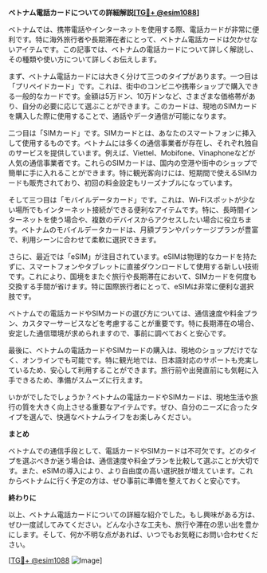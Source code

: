 **ベトナム電話カードについての詳細解説[[TG💪+ @esim1088](https://t.me/s/esim1088)]**

ベトナムでは、携帯電話やインターネットを使用する際、電話カードが非常に便利です。特に海外旅行者や長期滞在者にとって、ベトナム電話カードは欠かせないアイテムです。この記事では、ベトナムの電話カードについて詳しく解説し、その種類や使い方について詳しくお伝えします。

まず、ベトナム電話カードには大きく分けて三つのタイプがあります。一つ目は「プリペイドカード」です。これは、街中のコンビニや携帯ショップで購入できる一般的なカードです。金額は5万ドン、10万ドンなど、さまざまな価格帯があり、自分の必要に応じて選ぶことができます。このカードは、現地のSIMカードを購入した際に使用することで、通話やデータ通信が可能になります。

二つ目は「SIMカード」です。SIMカードとは、あなたのスマートフォンに挿入して使用するものです。ベトナムには多くの通信事業者が存在し、それぞれ独自のサービスを提供しています。例えば、Viettel、Mobifone、Vinaphoneなどが人気の通信事業者です。これらのSIMカードは、国内の空港や街中のショップで簡単に手に入れることができます。特に観光客向けには、短期間で使えるSIMカードも販売されており、初回の料金設定もリーズナブルになっています。

そして三つ目は「モバイルデータカード」です。これは、Wi-Fiスポットが少ない場所でもインターネット接続ができる便利なアイテムです。特に、長時間インターネットを使う場合や、複数のデバイスからアクセスしたい場合に役立ちます。ベトナムのモバイルデータカードは、月額プランやパッケージプランが豊富で、利用シーンに合わせて柔軟に選択できます。

さらに、最近では「eSIM」が注目されています。eSIMは物理的なカードを持たずに、スマートフォンやタブレットに直接ダウンロードして使用する新しい技術です。これにより、国境をまたぐ旅行や長期滞在において、SIMカードを何度も交換する手間が省けます。特に国際旅行者にとって、eSIMは非常に便利な選択肢です。

ベトナムでの電話カードやSIMカードの選び方については、通信速度や料金プラン、カスタマーサービスなどを考慮することが重要です。特に長期滞在の場合、安定した通信環境が求められますので、事前に調べておくと安心です。

最後に、ベトナムの電話カードやSIMカードの購入は、現地のショップだけでなく、オンラインでも可能です。特に観光地では、日本語対応のサポートも充実しているため、安心して利用することができます。旅行前や出発直前にも気軽に入手できるため、準備がスムーズに行えます。

いかがでしたでしょうか？ベトナムの電話カードやSIMカードは、現地生活や旅行の質を大きく向上させる重要なアイテムです。ぜひ、自分のニーズに合ったタイプを選んで、快適なベトナムライフをお楽しみください。

**まとめ**

ベトナムでの通信手段として、電話カードやSIMカードは不可欠です。どのタイプを選ぶべきか迷う場合は、通信速度や料金プランを比較して選ぶことが大切です。また、eSIMの導入により、より自由度の高い選択肢が増えています。これからベトナムに行く予定の方は、ぜひ事前に準備を整えておくと安心です。

**終わりに**

以上、ベトナム電話カードについての詳細な紹介でした。もし興味がある方は、ぜひ一度試してみてください。どんな小さな工夫も、旅行や滞在の思い出を豊かにします。そして、何か不明な点があれば、いつでもお気軽にお問い合わせください。

[[TG💪+ @esim1088](https://t.me/s/esim1088) ![Image](https://i.postimg.cc/Y0z9fWf4/image.png)]
